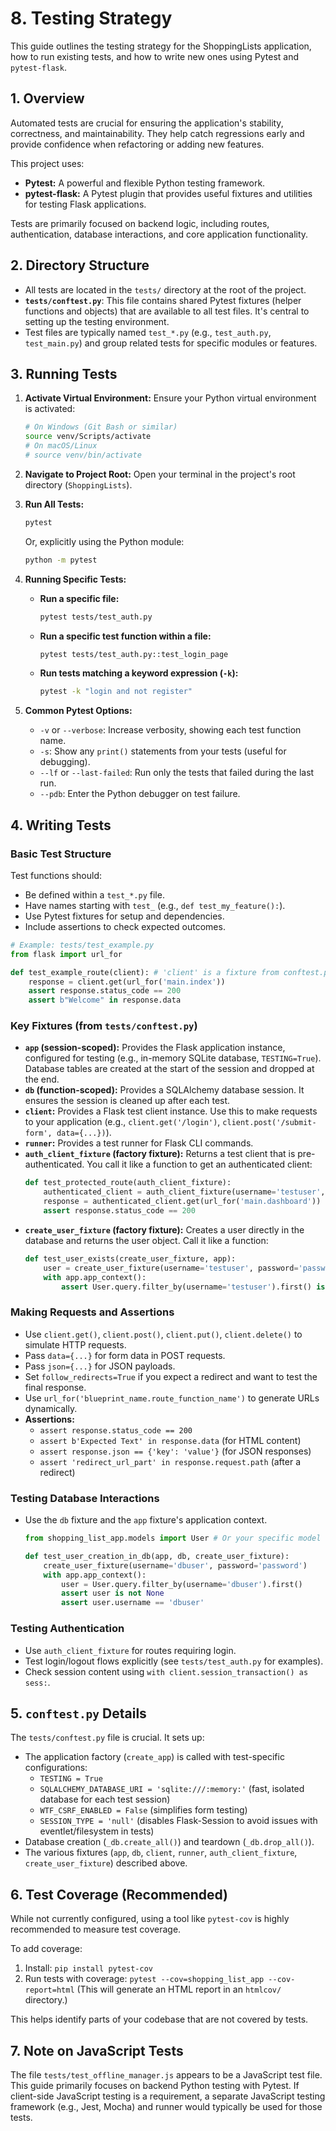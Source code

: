 # 8. Testing Strategy

This guide outlines the testing strategy for the ShoppingLists application, how to run existing tests, and how to write new ones using Pytest and `pytest-flask`.

## 1. Overview

Automated tests are crucial for ensuring the application's stability, correctness, and maintainability. They help catch regressions early and provide confidence when refactoring or adding new features.

This project uses:
*   **Pytest:** A powerful and flexible Python testing framework.
*   **pytest-flask:** A Pytest plugin that provides useful fixtures and utilities for testing Flask applications.

Tests are primarily focused on backend logic, including routes, authentication, database interactions, and core application functionality.

## 2. Directory Structure

*   All tests are located in the `tests/` directory at the root of the project.
*   **`tests/conftest.py`**: This file contains shared Pytest fixtures (helper functions and objects) that are available to all test files. It's central to setting up the testing environment.
*   Test files are typically named `test_*.py` (e.g., `test_auth.py`, `test_main.py`) and group related tests for specific modules or features.

## 3. Running Tests

1.  **Activate Virtual Environment:** Ensure your Python virtual environment is activated:
    ```bash
    # On Windows (Git Bash or similar)
    source venv/Scripts/activate
    # On macOS/Linux
    # source venv/bin/activate
    ```

2.  **Navigate to Project Root:** Open your terminal in the project's root directory (`ShoppingLists`).

3.  **Run All Tests:**
    ```bash
    pytest
    ```
    Or, explicitly using the Python module:
    ```bash
    python -m pytest
    ```

4.  **Running Specific Tests:**
    *   **Run a specific file:**
        ```bash
        pytest tests/test_auth.py
        ```
    *   **Run a specific test function within a file:**
        ```bash
        pytest tests/test_auth.py::test_login_page
        ```
    *   **Run tests matching a keyword expression (`-k`):**
        ```bash
        pytest -k "login and not register"
        ```

5.  **Common Pytest Options:**
    *   `-v` or `--verbose`: Increase verbosity, showing each test function name.
    *   `-s`: Show any `print()` statements from your tests (useful for debugging).
    *   `--lf` or `--last-failed`: Run only the tests that failed during the last run.
    *   `--pdb`: Enter the Python debugger on test failure.

## 4. Writing Tests

### Basic Test Structure

Test functions should:
*   Be defined within a `test_*.py` file.
*   Have names starting with `test_` (e.g., `def test_my_feature():`).
*   Use Pytest fixtures for setup and dependencies.
*   Include assertions to check expected outcomes.

```python
# Example: tests/test_example.py
from flask import url_for

def test_example_route(client): # 'client' is a fixture from conftest.py
    response = client.get(url_for('main.index'))
    assert response.status_code == 200
    assert b"Welcome" in response.data
```

### Key Fixtures (from `tests/conftest.py`)

*   **`app` (session-scoped):** Provides the Flask application instance, configured for testing (e.g., in-memory SQLite database, `TESTING=True`). Database tables are created at the start of the session and dropped at the end.
*   **`db` (function-scoped):** Provides a SQLAlchemy database session. It ensures the session is cleaned up after each test.
*   **`client`:** Provides a Flask test client instance. Use this to make requests to your application (e.g., `client.get('/login')`, `client.post('/submit-form', data={...})`).
*   **`runner`:** Provides a test runner for Flask CLI commands.
*   **`auth_client_fixture` (factory fixture):** Returns a test client that is pre-authenticated. You call it like a function to get an authenticated client:
    ```python
    def test_protected_route(auth_client_fixture):
        authenticated_client = auth_client_fixture(username='testuser', password='password')
        response = authenticated_client.get(url_for('main.dashboard'))
        assert response.status_code == 200
    ```
*   **`create_user_fixture` (factory fixture):** Creates a user directly in the database and returns the user object. Call it like a function:
    ```python
    def test_user_exists(create_user_fixture, app):
        user = create_user_fixture(username='testuser', password='password123')
        with app.app_context():
            assert User.query.filter_by(username='testuser').first() is not None
    ```

### Making Requests and Assertions

*   Use `client.get()`, `client.post()`, `client.put()`, `client.delete()` to simulate HTTP requests.
*   Pass `data={...}` for form data in POST requests.
*   Pass `json={...}` for JSON payloads.
*   Set `follow_redirects=True` if you expect a redirect and want to test the final response.
*   Use `url_for('blueprint_name.route_function_name')` to generate URLs dynamically.
*   **Assertions:**
    *   `assert response.status_code == 200`
    *   `assert b'Expected Text' in response.data` (for HTML content)
    *   `assert response.json == {'key': 'value'}` (for JSON responses)
    *   `assert 'redirect_url_part' in response.request.path` (after a redirect)

### Testing Database Interactions

*   Use the `db` fixture and the `app` fixture's application context.
    ```python
    from shopping_list_app.models import User # Or your specific model

    def test_user_creation_in_db(app, db, create_user_fixture):
        create_user_fixture(username='dbuser', password='password')
        with app.app_context():
            user = User.query.filter_by(username='dbuser').first()
            assert user is not None
            assert user.username == 'dbuser'
    ```

### Testing Authentication

*   Use `auth_client_fixture` for routes requiring login.
*   Test login/logout flows explicitly (see `tests/test_auth.py` for examples).
*   Check session content using `with client.session_transaction() as sess:`.

## 5. `conftest.py` Details

The `tests/conftest.py` file is crucial. It sets up:
*   The application factory (`create_app`) is called with test-specific configurations:
    *   `TESTING = True`
    *   `SQLALCHEMY_DATABASE_URI = 'sqlite:///:memory:'` (fast, isolated database for each test session)
    *   `WTF_CSRF_ENABLED = False` (simplifies form testing)
    *   `SESSION_TYPE = 'null'` (disables Flask-Session to avoid issues with eventlet/filesystem in tests)
*   Database creation (`_db.create_all()`) and teardown (`_db.drop_all()`).
*   The various fixtures (`app`, `db`, `client`, `runner`, `auth_client_fixture`, `create_user_fixture`) described above.

## 6. Test Coverage (Recommended)

While not currently configured, using a tool like `pytest-cov` is highly recommended to measure test coverage.

To add coverage:
1.  Install: `pip install pytest-cov`
2.  Run tests with coverage: `pytest --cov=shopping_list_app --cov-report=html`
    (This will generate an HTML report in an `htmlcov/` directory.)

This helps identify parts of your codebase that are not covered by tests.

## 7. Note on JavaScript Tests

The file `tests/test_offline_manager.js` appears to be a JavaScript test file. This guide primarily focuses on backend Python testing with Pytest. If client-side JavaScript testing is a requirement, a separate JavaScript testing framework (e.g., Jest, Mocha) and runner would typically be used for those tests.
